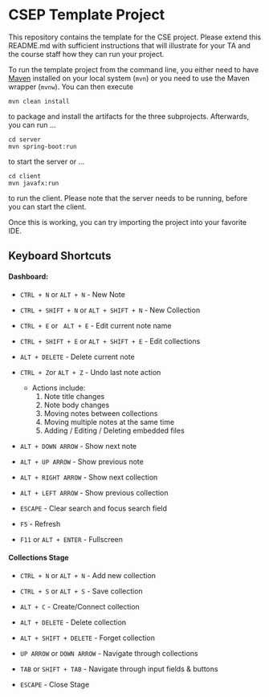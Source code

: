 # CSEP Template Project

This repository contains the template for the CSE project. Please extend this README.md with sufficient instructions that will illustrate for your TA and the course staff how they can run your project.

To run the template project from the command line, you either need to have [Maven](https://maven.apache.org/install.html) installed on your local system (`mvn`) or you need to use the Maven wrapper (`mvnw`). You can then execute

	mvn clean install

to package and install the artifacts for the three subprojects. Afterwards, you can run ...

	cd server
	mvn spring-boot:run

to start the server or ...

	cd client
	mvn javafx:run

to run the client. Please note that the server needs to be running, before you can start the client.

Once this is working, you can try importing the project into your favorite IDE.

## Keyboard Shortcuts
#### Dashboard:
- ```CTRL + N``` or ```ALT + N``` - New Note
- ```CTRL + SHIFT + N``` or ```ALT + SHIFT + N``` - New Collection


- ```CTRL + E``` or ``` ALT + E``` - Edit current note name
- ```CTRL + SHIFT + E``` or ```ALT + SHIFT + E``` - Edit collections


- ```ALT + DELETE``` - Delete current note

- ```CTRL + Z```or ```ALT + Z``` - Undo last note action
    - Actions include:
        1. Note title changes
        2. Note body changes
        3. Moving notes between collections
        4. Moving multiple notes at the same time
        5. Adding / Editing / Deleting embedded files


- ```ALT + DOWN ARROW``` - Show next note
- ```ALT + UP ARROW``` - Show previous note
- ```ALT + RIGHT ARROW``` - Show next collection
- ```ALT + LEFT ARROW``` - Show previous collection


- ```ESCAPE``` - Clear search and focus search field
- ```F5``` - Refresh
- ```F11``` or ```ALT + ENTER``` - Fullscreen

#### Collections Stage
- ```CTRL + N``` or ```ALT + N``` - Add new collection
- ```CTRL + S``` or ```ALT + S``` - Save collection
- ```ALT + C``` - Create/Connect collection
- ```ALT + DELETE``` - Delete collection
- ```ALT + SHIFT + DELETE``` - Forget collection


- ```UP ARROW``` or ```DOWN ARROW``` - Navigate through collections
- ```TAB``` or ```SHIFT + TAB``` - Navigate through input fields & buttons


- ```ESCAPE``` - Close Stage